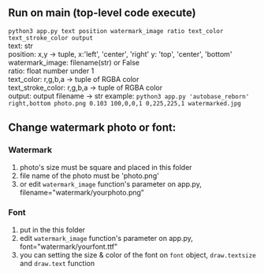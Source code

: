 ## Run on main (top-level code execute)
`python3 app.py text position watermark_image ratio text_color text_stroke_color output` <br>
text: str <br>
position: x,y -> tuple, x:'left', 'center', 'right' y: 'top', 'center', 'bottom' <br>
watermark_image: filename(str) or False <br>
ratio: float number under 1 <br>
text_color: r,g,b,a -> tuple of RGBA color <br>
text_stroke_color: r,g,b,a -> tuple of RGBA color <br>
output: output filename -> str
example: `python3 app.py 'autobase_reborn' right,bottom photo.png 0.103 100,0,0,1 0,225,225,1 watermarked.jpg`

## Change watermark photo or font:
### Watermark
1. photo's size must be square and placed in this folder
2. file name of the photo must be 'photo.png'
3. or edit `watermark_image` function's parameter on app.py, filename="watermark/yourphoto.png"

### Font
1. put in the this folder
2. edit `watermark_image` function's parameter on app.py, font="watermark/yourfont.ttf"
3. you can setting the size & color of the font on `font` object, `draw.textsize` and `draw.text` function